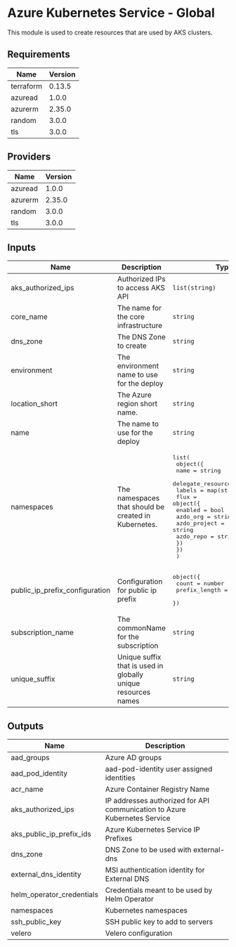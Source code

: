 # Azure Kubernetes Service - Global

This module is used to create resources that are used by AKS clusters.

## Requirements

| Name | Version |
|------|---------|
| terraform | 0.13.5 |
| azuread | 1.0.0 |
| azurerm | 2.35.0 |
| random | 3.0.0 |
| tls | 3.0.0 |

## Providers

| Name | Version |
|------|---------|
| azuread | 1.0.0 |
| azurerm | 2.35.0 |
| random | 3.0.0 |
| tls | 3.0.0 |

## Inputs

| Name | Description | Type | Default | Required |
|------|-------------|------|---------|:--------:|
| aks\_authorized\_ips | Authorized IPs to access AKS API | `list(string)` | n/a | yes |
| core\_name | The name for the core infrastructure | `string` | n/a | yes |
| dns\_zone | The DNS Zone to create | `string` | n/a | yes |
| environment | The environment name to use for the deploy | `string` | n/a | yes |
| location\_short | The Azure region short name. | `string` | n/a | yes |
| name | The name to use for the deploy | `string` | n/a | yes |
| namespaces | The namespaces that should be created in Kubernetes. | <pre>list(<br>    object({<br>      name                    = string<br>      delegate_resource_group = bool<br>      labels                  = map(string)<br>      flux = object({<br>        enabled      = bool<br>        azdo_org     = string<br>        azdo_project = string<br>        azdo_repo    = string<br>      })<br>    })<br>  )</pre> | n/a | yes |
| public\_ip\_prefix\_configuration | Configuration for public ip prefix | <pre>object({<br>    count         = number<br>    prefix_length = number<br>  })</pre> | <pre>{<br>  "count": 2,<br>  "prefix_length": 30<br>}</pre> | no |
| subscription\_name | The commonName for the subscription | `string` | n/a | yes |
| unique\_suffix | Unique suffix that is used in globally unique resources names | `string` | n/a | yes |

## Outputs

| Name | Description |
|------|-------------|
| aad\_groups | Azure AD groups |
| aad\_pod\_identity | aad-pod-identity user assigned identities |
| acr\_name | Azure Container Registry Name |
| aks\_authorized\_ips | IP addresses authorized for API communication to Azure Kubernetes Service |
| aks\_public\_ip\_prefix\_ids | Azure Kubernetes Service IP Prefixes |
| dns\_zone | DNS Zone to be used with external-dns |
| external\_dns\_identity | MSI authentication identity for External DNS |
| helm\_operator\_credentials | Credentials meant to be used by Helm Operator |
| namespaces | Kubernetes namespaces |
| ssh\_public\_key | SSH public key to add to servers |
| velero | Velero configuration |

